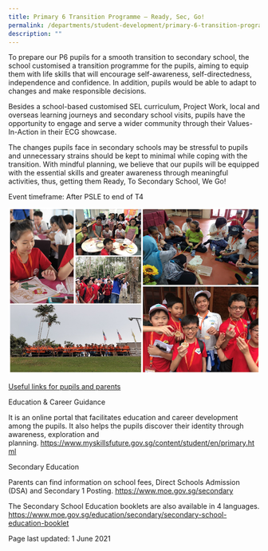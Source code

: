 ```yaml
---
title: Primary 6 Transition Programme – Ready, Sec, Go!
permalink: /departments/student-development/primary-6-transition-programme-ready-sec-go/
description: ""
---
```


<p>To prepare our P6 pupils for a smooth transition to secondary school, the school customised a transition programme for the pupils, aiming to equip them with life skills that will encourage self-awareness, self-directedness, independence and confidence. In addition, pupils would be able to adapt to changes and make responsible decisions.</p>
<p>Besides a school-based customised SEL curriculum, Project Work, local and overseas learning journeys and secondary school visits, pupils have the opportunity to engage and serve a wider community through their Values-In-Action in their ECG showcase.</p>
<p>The changes pupils face in secondary schools may be stressful to pupils and unnecessary strains should be kept to minimal while coping with the transition. With mindful planning, we believe that our pupils will be equipped with the essential skills and greater awareness through meaningful activities, thus, getting them Ready, To Secondary School, We Go!</p>
<p>Event timeframe: After PSLE to end of T4</p>
<img src="/images/p6transition.png">
<p><u>Useful links for pupils and parents</u></p>
<p>Education &amp; Career Guidance</p>
<p>It is an online portal that facilitates education and career development among the pupils. It also helps the pupils discover their identity through awareness, exploration and planning.&nbsp;<u><a href="https://www.myskillsfuture.gov.sg/content/student/en/primary.html" target="_blank" rel="noopener">https://www.myskillsfuture.gov.sg/content/student/en/primary.html</a></u></p>
<p>Secondary Education</p>
<p>Parents can find information on school fees, Direct Schools Admission (DSA) and Secondary 1 Posting.&nbsp;<a href="https://www.moe.gov.sg/secondary" target="_blank" rel="noopener"><u>https://www.moe.gov.sg/secondary</u></a></p>
<p>The Secondary School Education booklets are also available in 4 languages.<br /><a href="https://www.moe.gov.sg/education/secondary/secondary-school-education-booklet" target="_blank" rel="noopener">https://www.moe.gov.sg/education/secondary/secondary-school-education-booklet</a></p>
<p>Page last updated: 1 June 2021</p>